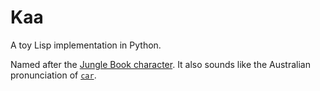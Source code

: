 Kaa
===

A toy Lisp implementation in Python.

Named after the [Jungle Book character](https://en.wikipedia.org/wiki/Kaa). It
also sounds like the Australian pronunciation of
[`car`](https://en.wikipedia.org/wiki/CAR_and_CDR).
